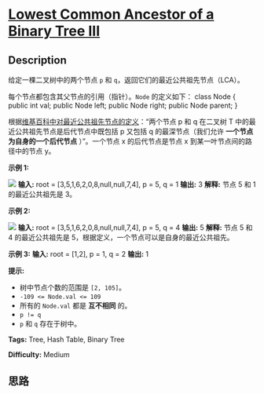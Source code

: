 # [Lowest Common Ancestor of a Binary Tree III][title]

## Description

给定一棵二叉树中的两个节点 `p` 和 `q`，返回它们的最近公共祖先节点（LCA）。

每个节点都包含其父节点的引用（指针）。`Node` 的定义如下：
            class Node {        public int val;        public Node left;        public Node right;        public Node parent;    }    

根据[维基百科中对最近公共祖先节点的定义](https://en.wikipedia.org/wiki/Lowest_common_ancestor)：“两个节点
p 和 q 在二叉树 T 中的最近公共祖先节点是后代节点中既包括 p 又包括 q 的最深节点（我们允许 **一个节点为自身的一个后代节点** ）”。一个节点
x 的后代节点是节点 x 到某一叶节点间的路径中的节点 y。

**示例 1:**

![](https://assets.leetcode.com/uploads/2018/12/14/binarytree.png)
            **输入:** root = [3,5,1,6,2,0,8,null,null,7,4], p = 5, q = 1    **输出:** 3    **解释:** 节点 5 和 1 的最近公共祖先是 3。    

**示例 2:**

![](https://assets.leetcode.com/uploads/2018/12/14/binarytree.png)
            **输入:** root = [3,5,1,6,2,0,8,null,null,7,4], p = 5, q = 4    **输出:** 5    **解释:** 节点 5 和 4 的最近公共祖先是 5，根据定义，一个节点可以是自身的最近公共祖先。    

**示例 3:**
            **输入:** root = [1,2], p = 1, q = 2    **输出:** 1    

**提示:**

  * 树中节点个数的范围是 `[2, 105]`。
  * `-109 <= Node.val <= 109`
  * 所有的 `Node.val` 都是 **互不相同** 的。
  * `p != q`
  * `p` 和 `q` 存在于树中。


**Tags:** Tree, Hash Table, Binary Tree

**Difficulty:** Medium

## 思路

[title]: https://leetcode-cn.com/problems/lowest-common-ancestor-of-a-binary-tree-iii
